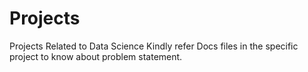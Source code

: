 # Projects
Projects Related to Data Science
Kindly refer Docs files in the specific project to know about problem statement.
